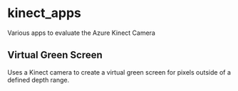 # kinect_apps
Various apps to evaluate the Azure Kinect Camera

## Virtual Green Screen
Uses a Kinect camera to create a virtual green screen for pixels outside of a defined depth range.
